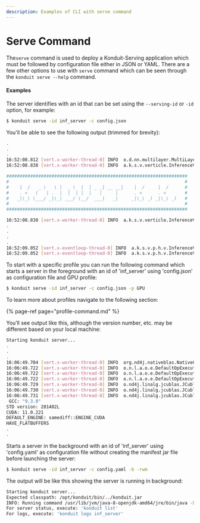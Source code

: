 ```yaml
---
description: Examples of CLI with serve command
---
```


# Serve Command

The`serve` command is used to deploy a Konduit-Serving application which must be followed by configuration file either in JSON or YAML. There are a few other options to use with `serve` command which can be seen through the `konduit serve --help` command.

#### Examples

The server identifies with an id that can be set using the `--serving-id` or `-id` option, for example:

```bash
$ konduit serve -id inf_server -c config.json
```

You'll be able to see the following output \(trimmed for brevity\):

```bash
.
.
.
16:52:08.812 [vert.x-worker-thread-0] INFO  o.d.nn.multilayer.MultiLayerNetwork - Starting MultiLayerNetwork with WorkspaceModes set to [training: ENABLED; inference: ENABLED], cacheMode set to [NONE]
16:52:08.838 [vert.x-worker-thread-0] INFO  a.k.s.v.verticle.InferenceVerticle - 

####################################################################
#                                                                  #
#    |  /   _ \   \ |  _ \  |  | _ _| __ __|    |  /     |  /      #
#    . <   (   | .  |  |  | |  |   |     |      . <      . <       #
#   _|\_\ \___/ _|\_| ___/ \__/  ___|   _|     _|\_\ _) _|\_\ _)   #
#                                                                  #
####################################################################

16:52:08.838 [vert.x-worker-thread-0] INFO  a.k.s.v.verticle.InferenceVerticle - Pending server start, please wait...
.
.
.
.
16:52:09.052 [vert.x-eventloop-thread-0] INFO  a.k.s.v.p.h.v.InferenceVerticleHttp - Inference HTTP server is listening on host: 'localhost'
16:52:09.052 [vert.x-eventloop-thread-0] INFO  a.k.s.v.p.h.v.InferenceVerticleHttp - Inference HTTP server started on port 42823 with 4 pipeline steps
```

To start with a specific profile you can run the following command which starts a server in the foreground with an id of 'inf\_server' using 'config.json' as configuration file and GPU profile:

```bash
$ konduit serve -id inf_server -c config.json -p GPU
```

To learn more about profiles navigate to the following section:

{% page-ref page="profile-command.md" %}

You’ll see output like this, although the version number, etc. may be different based on your local machine:

```bash
Starting konduit server...
.
.
.
16:06:49.704 [vert.x-worker-thread-0] INFO  org.nd4j.nativeblas.NativeOpsHolder - Number of threads used for linear algebra: 32
16:06:49.722 [vert.x-worker-thread-0] INFO  o.n.l.a.o.e.DefaultOpExecutioner - Backend used: [CUDA]; OS: [Linux]
16:06:49.722 [vert.x-worker-thread-0] INFO  o.n.l.a.o.e.DefaultOpExecutioner - Cores: [12]; Memory: [5.2GB];
16:06:49.722 [vert.x-worker-thread-0] INFO  o.n.l.a.o.e.DefaultOpExecutioner - Blas vendor: [CUBLAS]
16:06:49.729 [vert.x-worker-thread-0] INFO  o.nd4j.linalg.jcublas.JCublasBackend - ND4J CUDA build version: 11.0.221
16:06:49.730 [vert.x-worker-thread-0] INFO  o.nd4j.linalg.jcublas.JCublasBackend - CUDA device 0: [GeForce RTX 2060]; cc: [7.5]; Total memory: [6222839808]
16:06:49.731 [vert.x-worker-thread-0] INFO  o.nd4j.linalg.jcublas.JCublasBackend - Backend build information:
 GCC: "9.3.0"
STD version: 201402L
CUDA: 11.0.221
DEFAULT_ENGINE: samediff::ENGINE_CUDA
HAVE_FLATBUFFERS
.
.
```

Starts a server in the background with an id of 'inf\_server' using 'config.yaml' as configuration file without creating the manifest jar file before launching the server:

```bash
$ konduit serve -id inf_server -c config.yaml -b -rwm
```

The output will be like this showing the server is running in background:

```bash
Starting konduit server...
Expected classpath: /opt/konduit/bin/../konduit.jar
INFO: Running command /usr/lib/jvm/java-8-openjdk-amd64/jre/bin/java -Dkonduit.logs.file.path=/home/zulfadzli/.konduit-serving/command_logs/inf_server.log -Dlogback.configurationFile=/opt/konduit/bin/../conf/logback-run_command.xml -cp /opt/konduit/bin/../konduit.jar ai.konduit.serving.cli.launcher.KonduitServingLauncher run --instances 1 -s inference -c config.json -Dserving.id=inf_server
For server status, execute: 'konduit list'
For logs, execute: 'konduit logs inf_server'
```

